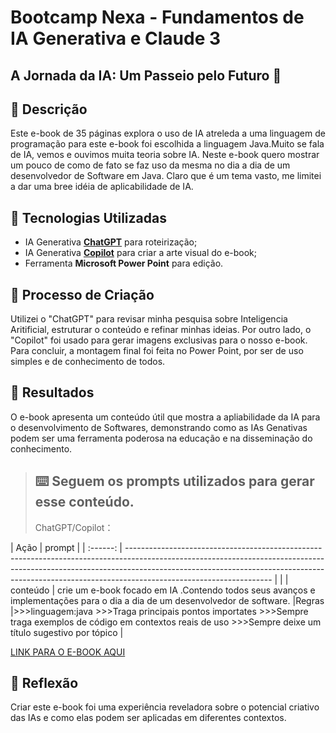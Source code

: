 # Bootcamp Nexa - Fundamentos de IA Generativa e Claude 3 
## A Jornada da IA: Um Passeio pelo Futuro 🌌

## 📒 Descrição
Este e-book de 35 páginas explora o uso de IA atreleda a uma linguagem de programação para este e-book foi escolhida a linguagem Java.Muito se fala de IA, vemos e ouvimos muita teoria sobre IA. Neste e-book quero mostrar um pouco de como de fato se faz uso da mesma no dia a dia de um desenvolvedor de Software em Java.
 Claro que é um tema vasto, me limitei a dar uma bree idéia de aplicabilidade de IA.


## 🤖 Tecnologias Utilizadas
- IA Generativa **[ChatGPT](https://chat.openai.com)** para roteirização;
- IA Generativa **[Copilot](https://copilot.microsoft.com/)** para criar a arte visual do e-book;
- Ferramenta **Microsoft Power Point** para edição.

## 🧐 Processo de Criação
Utilizei o "ChatGPT" para revisar minha pesquisa sobre Inteligencia Aritificial, estruturar o conteúdo e refinar minhas ideias. Por outro lado, o "Copilot" foi usado para gerar imagens exclusivas para o nosso e-book. Para concluir, a montagem final foi feita no Power Point, por ser de uso simples e de conhecimento de todos.

## 🚀 Resultados
O e-book apresenta um conteúdo útil que mostra a apliabilidade da IA para o desenvolvimento de Softwares, demonstrando como as IAs Genativas podem ser uma ferramenta poderosa na educação e na disseminação do conhecimento.

>## :keyboard: Seguem os prompts utilizados para gerar esse conteúdo.
>
>ChatGPT/Copilot：

|   Ação   | prompt                                                                                                                                                                                                                                                                         |
| :------: | ------------------------------------------------------------------------------------------------------------------------------------------------------------------------------------------------------------------------------------------------------------------------------ |    |
| conteúdo | crie um e-book focado em IA .Contendo todos seus avanços e implementações para o dia a dia de um desenvolvedor de software.
|Regras    |>>>linguagem:java >>>Traga principais pontos importates >>>Sempre traga exemplos de código em contextos reais de uso >>>Sempre deixe um título sugestivo por tópico |

[LINK PARA O E-BOOK AQUI]()

## 💭 Reflexão
Criar este e-book foi uma experiência reveladora sobre o potencial criativo das IAs e como elas podem ser aplicadas em diferentes contextos.
